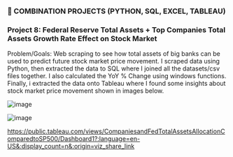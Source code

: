 ### 🧮 COMBINATION PROJECTS (PYTHON, SQL, EXCEL, TABLEAU)

### Project 8: Federal Reserve Total Assets + Top Companies Total Assets Growth Rate Effect on Stock Market

Problem/Goals: Web scraping to see how total assets of big banks can be used to predict future stock market price movement. I scraped data using Python, then extracted the data to SQL where I joined all the datasets/csv files together. I also calculated the YoY % Change using windows functions. Finally, i extracted the data onto Tableau where I found some insights about stock market price movement shown in images below.


![image](https://github.com/haskhatkar/Data-Analyst-Portfolio/assets/95619175/12ebf523-a4b6-4b72-a19f-3cdd6afbd4cf)

![image](https://github.com/haskhatkar/Data-Analyst-Portfolio/assets/95619175/cf35807d-6f6a-465c-a1e5-345fb24fcbc9)

https://public.tableau.com/views/CompaniesandFedTotalAssetsAllocationComparedtoSP500/Dashboard1?:language=en-US&:display_count=n&:origin=viz_share_link

